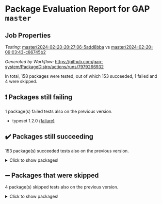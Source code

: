 # Package Evaluation Report for GAP `master`

## Job Properties

*Testing:* [master/2024-02-20-20:27:06-5add8bba](https://github.com/gap-system/PackageDistro/blob/data/reports/master/2024-02-20-20:27:06-5add8bba) vs [master/2024-02-20-09:03:43-c86745b2](https://github.com/gap-system/PackageDistro/blob/data/reports/master/2024-02-20-09:03:43-c86745b2)

*Generated by Workflow:* https://github.com/gap-system/PackageDistro/actions/runs/7979266932

In total, 158 packages were tested, out of which 153 succeeded, 1 failed and 4 were skipped.

## :exclamation: Packages still failing

1 package(s) failed tests also on the previous version.
- typeset 1.2.0 [(failure)](https://github.com/gap-system/PackageDistro/actions/runs/7979266932/job/21786743081)

## :heavy_check_mark: Packages still succeeding

153 package(s) succeeded tests also on the previous version.
<details><summary>Click to show packages!</summary>

- 4ti2interface 2023.02-04 [(success)](https://github.com/gap-system/PackageDistro/actions/runs/7979266932/job/21786694921)
- ace 5.6.2 [(success)](https://github.com/gap-system/PackageDistro/actions/runs/7979266932/job/21786695321)
- aclib 1.3.2 [(success)](https://github.com/gap-system/PackageDistro/actions/runs/7979266932/job/21786695674)
- agt 0.3.1 [(success)](https://github.com/gap-system/PackageDistro/actions/runs/7979266932/job/21786696061)
- alnuth 3.2.1 [(success)](https://github.com/gap-system/PackageDistro/actions/runs/7979266932/job/21786696410)
- anupq 3.3.0 [(success)](https://github.com/gap-system/PackageDistro/actions/runs/7979266932/job/21786696685)
- atlasrep 2.1.8 [(success)](https://github.com/gap-system/PackageDistro/actions/runs/7979266932/job/21786697415)
- autodoc 2023.06.19 [(success)](https://github.com/gap-system/PackageDistro/actions/runs/7979266932/job/21786697744)
- automata 1.15 [(success)](https://github.com/gap-system/PackageDistro/actions/runs/7979266932/job/21786698190)
- automgrp 1.3.2 [(success)](https://github.com/gap-system/PackageDistro/actions/runs/7979266932/job/21786698540)
- autpgrp 1.11 [(success)](https://github.com/gap-system/PackageDistro/actions/runs/7979266932/job/21786699007)
- cap 2024.02-03 [(success)](https://github.com/gap-system/PackageDistro/actions/runs/7979266932/job/21786699425)
- caratinterface 2.3.6 [(success)](https://github.com/gap-system/PackageDistro/actions/runs/7979266932/job/21786699982)
- cddinterface 2022.11.01 [(success)](https://github.com/gap-system/PackageDistro/actions/runs/7979266932/job/21786700378)
- circle 1.6.6 [(success)](https://github.com/gap-system/PackageDistro/actions/runs/7979266932/job/21786700778)
- classicpres 1.22 [(success)](https://github.com/gap-system/PackageDistro/actions/runs/7979266932/job/21786701121)
- cohomolo 1.6.11 [(success)](https://github.com/gap-system/PackageDistro/actions/runs/7979266932/job/21786701512)
- congruence 1.2.5 [(success)](https://github.com/gap-system/PackageDistro/actions/runs/7979266932/job/21786701914)
- corelg 1.56 [(success)](https://github.com/gap-system/PackageDistro/actions/runs/7979266932/job/21786702309)
- crime 1.6 [(success)](https://github.com/gap-system/PackageDistro/actions/runs/7979266932/job/21786702695)
- crisp 1.4.6 [(success)](https://github.com/gap-system/PackageDistro/actions/runs/7979266932/job/21786703050)
- crypting 0.10.4 [(success)](https://github.com/gap-system/PackageDistro/actions/runs/7979266932/job/21786703385)
- cryst 4.1.27 [(success)](https://github.com/gap-system/PackageDistro/actions/runs/7979266932/job/21786703783)
- crystcat 1.1.10 [(success)](https://github.com/gap-system/PackageDistro/actions/runs/7979266932/job/21786704189)
- ctbllib 1.3.7 [(success)](https://github.com/gap-system/PackageDistro/actions/runs/7979266932/job/21786704466)
- cubefree 1.19 [(success)](https://github.com/gap-system/PackageDistro/actions/runs/7979266932/job/21786704737)
- curlinterface 2.3.2 [(success)](https://github.com/gap-system/PackageDistro/actions/runs/7979266932/job/21786704993)
- cvec 2.8.1 [(success)](https://github.com/gap-system/PackageDistro/actions/runs/7979266932/job/21786705278)
- datastructures 0.3.0 [(success)](https://github.com/gap-system/PackageDistro/actions/runs/7979266932/job/21786705676)
- deepthought 1.0.6 [(success)](https://github.com/gap-system/PackageDistro/actions/runs/7979266932/job/21786705914)
- design 1.8 [(success)](https://github.com/gap-system/PackageDistro/actions/runs/7979266932/job/21786706223)
- difsets 2.3.1 [(success)](https://github.com/gap-system/PackageDistro/actions/runs/7979266932/job/21786706566)
- digraphs 1.7.1 [(success)](https://github.com/gap-system/PackageDistro/actions/runs/7979266932/job/21786706855)
- edim 1.3.7 [(success)](https://github.com/gap-system/PackageDistro/actions/runs/7979266932/job/21786707383)
- example 4.3.4 [(success)](https://github.com/gap-system/PackageDistro/actions/runs/7979266932/job/21786707667)
- examplesforhomalg 2023.10-01 [(success)](https://github.com/gap-system/PackageDistro/actions/runs/7979266932/job/21786707919)
- factint 1.6.3 [(success)](https://github.com/gap-system/PackageDistro/actions/runs/7979266932/job/21786708215)
- ferret 1.0.10 [(success)](https://github.com/gap-system/PackageDistro/actions/runs/7979266932/job/21786708477)
- fga 1.5.0 [(success)](https://github.com/gap-system/PackageDistro/actions/runs/7979266932/job/21786708833)
- fining 1.5.6 [(success)](https://github.com/gap-system/PackageDistro/actions/runs/7979266932/job/21786709287)
- float 1.0.4 [(success)](https://github.com/gap-system/PackageDistro/actions/runs/7979266932/job/21786709572)
- format 1.4.3 [(success)](https://github.com/gap-system/PackageDistro/actions/runs/7979266932/job/21786710128)
- forms 1.2.9 [(success)](https://github.com/gap-system/PackageDistro/actions/runs/7979266932/job/21786710425)
- fplsa 1.2.6 [(success)](https://github.com/gap-system/PackageDistro/actions/runs/7979266932/job/21786710695)
- fr 2.4.13 [(success)](https://github.com/gap-system/PackageDistro/actions/runs/7979266932/job/21786710983)
- francy 2.0.3 [(success)](https://github.com/gap-system/PackageDistro/actions/runs/7979266932/job/21786711255)
- fwtree 1.3 [(success)](https://github.com/gap-system/PackageDistro/actions/runs/7979266932/job/21786711542)
- gapdoc 1.6.6 [(success)](https://github.com/gap-system/PackageDistro/actions/runs/7979266932/job/21786711802)
- gauss 2023.02-04 [(success)](https://github.com/gap-system/PackageDistro/actions/runs/7979266932/job/21786712060)
- gaussforhomalg 2023.11-01 [(success)](https://github.com/gap-system/PackageDistro/actions/runs/7979266932/job/21786712611)
- gbnp 1.0.5 [(success)](https://github.com/gap-system/PackageDistro/actions/runs/7979266932/job/21786712948)
- generalizedmorphismsforcap 2024.01-01 [(success)](https://github.com/gap-system/PackageDistro/actions/runs/7979266932/job/21786713194)
- genss 1.6.8 [(success)](https://github.com/gap-system/PackageDistro/actions/runs/7979266932/job/21786713455)
- gradedmodules 2024.01-01 [(success)](https://github.com/gap-system/PackageDistro/actions/runs/7979266932/job/21786713712)
- gradedringforhomalg 2023.08-01 [(success)](https://github.com/gap-system/PackageDistro/actions/runs/7979266932/job/21786713988)
- grape 4.9.0 [(success)](https://github.com/gap-system/PackageDistro/actions/runs/7979266932/job/21786714298)
- groupoids 1.74 [(success)](https://github.com/gap-system/PackageDistro/actions/runs/7979266932/job/21786714555)
- grpconst 2.6.5 [(success)](https://github.com/gap-system/PackageDistro/actions/runs/7979266932/job/21786714813)
- guarana 0.96.3 [(success)](https://github.com/gap-system/PackageDistro/actions/runs/7979266932/job/21786715100)
- guava 3.18 [(success)](https://github.com/gap-system/PackageDistro/actions/runs/7979266932/job/21786715397)
- hap 1.62 [(success)](https://github.com/gap-system/PackageDistro/actions/runs/7979266932/job/21786715679)
- hapcryst 0.1.15 [(success)](https://github.com/gap-system/PackageDistro/actions/runs/7979266932/job/21786716011)
- hecke 1.5.3 [(success)](https://github.com/gap-system/PackageDistro/actions/runs/7979266932/job/21786716336)
- help 3.5 [(success)](https://github.com/gap-system/PackageDistro/actions/runs/7979266932/job/21786716720)
- homalg 2024.01-01 [(success)](https://github.com/gap-system/PackageDistro/actions/runs/7979266932/job/21786717049)
- homalgtocas 2023.11-01 [(success)](https://github.com/gap-system/PackageDistro/actions/runs/7979266932/job/21786717670)
- idrel 2.46 [(success)](https://github.com/gap-system/PackageDistro/actions/runs/7979266932/job/21786717975)
- images 1.3.2 [(success)](https://github.com/gap-system/PackageDistro/actions/runs/7979266932/job/21786718312)
- intpic 0.3.0 [(success)](https://github.com/gap-system/PackageDistro/actions/runs/7979266932/job/21786718648)
- io 4.8.2 [(success)](https://github.com/gap-system/PackageDistro/actions/runs/7979266932/job/21786718948)
- io_forhomalg 2023.02-04 [(success)](https://github.com/gap-system/PackageDistro/actions/runs/7979266932/job/21786719290)
- irredsol 1.4.4 [(success)](https://github.com/gap-system/PackageDistro/actions/runs/7979266932/job/21786719610)
- json 2.2.0 [(success)](https://github.com/gap-system/PackageDistro/actions/runs/7979266932/job/21786719984)
- jupyterkernel 1.5.0 [(success)](https://github.com/gap-system/PackageDistro/actions/runs/7979266932/job/21786720272)
- jupyterviz 1.5.6 [(success)](https://github.com/gap-system/PackageDistro/actions/runs/7979266932/job/21786720611)
- kan 1.37 [(success)](https://github.com/gap-system/PackageDistro/actions/runs/7979266932/job/21786721033)
- kbmag 1.5.11 [(success)](https://github.com/gap-system/PackageDistro/actions/runs/7979266932/job/21786721358)
- laguna 3.9.6 [(success)](https://github.com/gap-system/PackageDistro/actions/runs/7979266932/job/21786721710)
- liealgdb 2.2.1 [(success)](https://github.com/gap-system/PackageDistro/actions/runs/7979266932/job/21786722060)
- liepring 2.8 [(success)](https://github.com/gap-system/PackageDistro/actions/runs/7979266932/job/21786722378)
- liering 2.4.2 [(success)](https://github.com/gap-system/PackageDistro/actions/runs/7979266932/job/21786722690)
- linearalgebraforcap 2024.02-02 [(success)](https://github.com/gap-system/PackageDistro/actions/runs/7979266932/job/21786722987)
- localizeringforhomalg 2023.10-01 [(success)](https://github.com/gap-system/PackageDistro/actions/runs/7979266932/job/21786723309)
- loops 3.4.3 [(success)](https://github.com/gap-system/PackageDistro/actions/runs/7979266932/job/21786723684)
- lpres 1.0.3 [(success)](https://github.com/gap-system/PackageDistro/actions/runs/7979266932/job/21786724005)
- majoranaalgebras 1.5.1 [(success)](https://github.com/gap-system/PackageDistro/actions/runs/7979266932/job/21786724368)
- mapclass 1.4.6 [(success)](https://github.com/gap-system/PackageDistro/actions/runs/7979266932/job/21786724755)
- matgrp 0.70 [(success)](https://github.com/gap-system/PackageDistro/actions/runs/7979266932/job/21786725199)
- matricesforhomalg 2024.02-01 [(success)](https://github.com/gap-system/PackageDistro/actions/runs/7979266932/job/21786725524)
- modisom 2.5.4 [(success)](https://github.com/gap-system/PackageDistro/actions/runs/7979266932/job/21786725874)
- modulepresentationsforcap 2024.01-04 [(success)](https://github.com/gap-system/PackageDistro/actions/runs/7979266932/job/21786726233)
- modules 2024.01-01 [(success)](https://github.com/gap-system/PackageDistro/actions/runs/7979266932/job/21786726563)
- monoidalcategories 2024.02-03 [(success)](https://github.com/gap-system/PackageDistro/actions/runs/7979266932/job/21786726951)
- nconvex 2022.09-01 [(success)](https://github.com/gap-system/PackageDistro/actions/runs/7979266932/job/21786727287)
- nilmat 1.4.2 [(success)](https://github.com/gap-system/PackageDistro/actions/runs/7979266932/job/21786727612)
- nock 1.5 [(success)](https://github.com/gap-system/PackageDistro/actions/runs/7979266932/job/21786727996)
- normalizinterface 1.3.6 [(success)](https://github.com/gap-system/PackageDistro/actions/runs/7979266932/job/21786728360)
- nq 2.5.11 [(success)](https://github.com/gap-system/PackageDistro/actions/runs/7979266932/job/21786728725)
- numericalsgps 1.3.1 [(success)](https://github.com/gap-system/PackageDistro/actions/runs/7979266932/job/21786729151)
- openmath 11.5.3 [(success)](https://github.com/gap-system/PackageDistro/actions/runs/7979266932/job/21786729510)
- orb 4.9.0 [(success)](https://github.com/gap-system/PackageDistro/actions/runs/7979266932/job/21786729889)
- packagemanager 1.4.3 [(success)](https://github.com/gap-system/PackageDistro/actions/runs/7979266932/job/21786730312)
- patternclass 2.4.3 [(success)](https://github.com/gap-system/PackageDistro/actions/runs/7979266932/job/21786730912)
- permut 2.0.5 [(success)](https://github.com/gap-system/PackageDistro/actions/runs/7979266932/job/21786731261)
- polenta 1.3.10 [(success)](https://github.com/gap-system/PackageDistro/actions/runs/7979266932/job/21786731554)
- polymaking 0.8.7 [(success)](https://github.com/gap-system/PackageDistro/actions/runs/7979266932/job/21786731829)
- primgrp 3.4.4 [(success)](https://github.com/gap-system/PackageDistro/actions/runs/7979266932/job/21786732147)
- profiling 2.5.4 [(success)](https://github.com/gap-system/PackageDistro/actions/runs/7979266932/job/21786732471)
- qdistrnd 0.9.3 [(success)](https://github.com/gap-system/PackageDistro/actions/runs/7979266932/job/21786732734)
- qpa 1.35 [(success)](https://github.com/gap-system/PackageDistro/actions/runs/7979266932/job/21786732979)
- quagroup 1.8.4 [(success)](https://github.com/gap-system/PackageDistro/actions/runs/7979266932/job/21786733328)
- radiroot 2.9 [(success)](https://github.com/gap-system/PackageDistro/actions/runs/7979266932/job/21786733656)
- rcwa 4.7.1 [(success)](https://github.com/gap-system/PackageDistro/actions/runs/7979266932/job/21786733984)
- rds 1.8 [(success)](https://github.com/gap-system/PackageDistro/actions/runs/7979266932/job/21786734325)
- recog 1.4.2 [(success)](https://github.com/gap-system/PackageDistro/actions/runs/7979266932/job/21786734708)
- repndecomp 1.3.0 [(success)](https://github.com/gap-system/PackageDistro/actions/runs/7979266932/job/21786735081)
- repsn 3.1.2 [(success)](https://github.com/gap-system/PackageDistro/actions/runs/7979266932/job/21786735363)
- resclasses 4.7.3 [(success)](https://github.com/gap-system/PackageDistro/actions/runs/7979266932/job/21786735628)
- ringsforhomalg 2023.11-02 [(success)](https://github.com/gap-system/PackageDistro/actions/runs/7979266932/job/21786735935)
- sco 2023.08-01 [(success)](https://github.com/gap-system/PackageDistro/actions/runs/7979266932/job/21786736248)
- scscp 2.4.2 [(success)](https://github.com/gap-system/PackageDistro/actions/runs/7979266932/job/21786736536)
- semigroups 5.3.6 [(success)](https://github.com/gap-system/PackageDistro/actions/runs/7979266932/job/21786736809)
- sglppow 2.3 [(success)](https://github.com/gap-system/PackageDistro/actions/runs/7979266932/job/21786737116)
- sgpviz 0.999.5 [(success)](https://github.com/gap-system/PackageDistro/actions/runs/7979266932/job/21786737416)
- simpcomp 2.1.14 [(success)](https://github.com/gap-system/PackageDistro/actions/runs/7979266932/job/21786737734)
- singular 2023.02.09 [(success)](https://github.com/gap-system/PackageDistro/actions/runs/7979266932/job/21786738005)
- sl2reps 1.1 [(success)](https://github.com/gap-system/PackageDistro/actions/runs/7979266932/job/21786738283)
- sla 1.5.3 [(success)](https://github.com/gap-system/PackageDistro/actions/runs/7979266932/job/21786738600)
- smallgrp 1.5.3 [(success)](https://github.com/gap-system/PackageDistro/actions/runs/7979266932/job/21786738873)
- smallsemi 0.6.13 [(success)](https://github.com/gap-system/PackageDistro/actions/runs/7979266932/job/21786739127)
- sonata 2.9.6 [(success)](https://github.com/gap-system/PackageDistro/actions/runs/7979266932/job/21786739418)
- sophus 1.27 [(success)](https://github.com/gap-system/PackageDistro/actions/runs/7979266932/job/21786739662)
- sotgrps 1.2 [(success)](https://github.com/gap-system/PackageDistro/actions/runs/7979266932/job/21786739930)
- spinsym 1.5.2 [(success)](https://github.com/gap-system/PackageDistro/actions/runs/7979266932/job/21786740222)
- standardff 1.0 [(success)](https://github.com/gap-system/PackageDistro/actions/runs/7979266932/job/21786740486)
- symbcompcc 1.3.2 [(success)](https://github.com/gap-system/PackageDistro/actions/runs/7979266932/job/21786740790)
- thelma 1.3 [(success)](https://github.com/gap-system/PackageDistro/actions/runs/7979266932/job/21786741135)
- tomlib 1.2.11 [(success)](https://github.com/gap-system/PackageDistro/actions/runs/7979266932/job/21786741555)
- toolsforhomalg 2023.11-01 [(success)](https://github.com/gap-system/PackageDistro/actions/runs/7979266932/job/21786741913)
- toric 1.9.5 [(success)](https://github.com/gap-system/PackageDistro/actions/runs/7979266932/job/21786742250)
- toricvarieties 2022.07.13 [(success)](https://github.com/gap-system/PackageDistro/actions/runs/7979266932/job/21786742486)
- transgrp 3.6.5 [(success)](https://github.com/gap-system/PackageDistro/actions/runs/7979266932/job/21786742769)
- ugaly 4.1.3 [(success)](https://github.com/gap-system/PackageDistro/actions/runs/7979266932/job/21786743410)
- unipot 1.5 [(success)](https://github.com/gap-system/PackageDistro/actions/runs/7979266932/job/21786743740)
- unitlib 4.2.0 [(success)](https://github.com/gap-system/PackageDistro/actions/runs/7979266932/job/21786744092)
- utils 0.85 [(success)](https://github.com/gap-system/PackageDistro/actions/runs/7979266932/job/21786744421)
- uuid 0.7 [(success)](https://github.com/gap-system/PackageDistro/actions/runs/7979266932/job/21786744784)
- walrus 0.9991 [(success)](https://github.com/gap-system/PackageDistro/actions/runs/7979266932/job/21786745200)
- wedderga 4.10.5 [(success)](https://github.com/gap-system/PackageDistro/actions/runs/7979266932/job/21786745526)
- xmod 2.92 [(success)](https://github.com/gap-system/PackageDistro/actions/runs/7979266932/job/21786745831)
- xmodalg 1.23 [(success)](https://github.com/gap-system/PackageDistro/actions/runs/7979266932/job/21786746128)
- yangbaxter 0.10.3 [(success)](https://github.com/gap-system/PackageDistro/actions/runs/7979266932/job/21786746462)
- zeromqinterface 0.14 [(success)](https://github.com/gap-system/PackageDistro/actions/runs/7979266932/job/21786746776)
</details>

## :heavy_minus_sign: Packages that were skipped

4 package(s) skipped tests also on the previous version.
<details><summary>Click to show packages!</summary>

- browse 1.8.21 [(skipped)](https://github.com/gap-system/PackageDistro/actions/runs/7979266932/job/21786289601)
- itc 1.5.1 [(skipped)](https://github.com/gap-system/PackageDistro/actions/runs/7979266932/job/21786289601)
- polycyclic 2.16 [(skipped)](https://github.com/gap-system/PackageDistro/actions/runs/7979266932/job/21786289601)
- xgap 4.32 [(skipped)](https://github.com/gap-system/PackageDistro/actions/runs/7979266932/job/21786289601)
</details>

